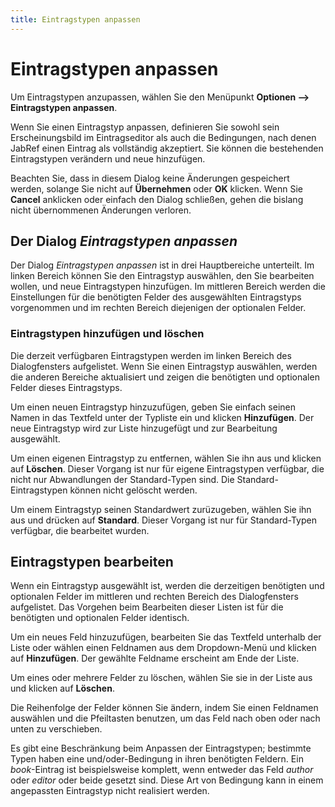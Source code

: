 ```yaml
---
title: Eintragstypen anpassen
---
```


# Eintragstypen anpassen

Um Eintragstypen anzupassen, wählen Sie den Menüpunkt **Optionen --&gt; Eintragstypen anpassen**.

Wenn Sie einen Eintragstyp anpassen, definieren Sie sowohl sein Erscheinungsbild im Eintragseditor als auch die Bedingungen, nach denen JabRef einen Eintrag als vollständig akzeptiert. Sie können die bestehenden Eintragstypen verändern und neue hinzufügen.

Beachten Sie, dass in diesem Dialog keine Änderungen gespeichert werden, solange Sie nicht auf **Übernehmen** oder **OK** klicken. Wenn Sie **Cancel** anklicken oder einfach den Dialog schließen, gehen die bislang nicht übernommenen Änderungen verloren.

## Der Dialog *Eintragstypen anpassen*

Der Dialog *Eintragstypen anpassen* ist in drei Hauptbereiche unterteilt. Im linken Bereich können Sie den Eintragstyp auswählen, den Sie bearbeiten wollen, und neue Eintragstypen hinzufügen. Im mittleren Bereich werden die Einstellungen für die benötigten Felder des ausgewählten Eintragstyps vorgenommen und im rechten Bereich diejenigen der optionalen Felder.

### Eintragstypen hinzufügen und löschen

Die derzeit verfügbaren Eintragstypen werden im linken Bereich des Dialogfensters aufgelistet. Wenn Sie einen Eintragstyp auswählen, werden die anderen Bereiche aktualisiert und zeigen die benötigten und optionalen Felder dieses Eintragstyps.

Um einen neuen Eintragstyp hinzuzufügen, geben Sie einfach seinen Namen in das Textfeld unter der Typliste ein und klicken **Hinzufügen**. Der neue Eintragstyp wird zur Liste hinzugefügt und zur Bearbeitung ausgewählt.

Um einen eigenen Eintragstyp zu entfernen, wählen Sie ihn aus und klicken auf **Löschen**. Dieser Vorgang ist nur für eigene Eintragstypen verfügbar, die nicht nur Abwandlungen der Standard-Typen sind. Die Standard-Eintragstypen können nicht gelöscht werden.

Um einem Eintragstyp seinen Standardwert zurüzugeben, wählen Sie ihn aus und drücken auf **Standard**. Dieser Vorgang ist nur für Standard-Typen verfügbar, die bearbeitet wurden.

## Eintragstypen bearbeiten

Wenn ein Eintragstyp ausgewählt ist, werden die derzeitigen benötigten und optionalen Felder im mittleren und rechten Bereich des Dialogfensters aufgelistet. Das Vorgehen beim Bearbeiten dieser Listen ist für die benötigten und optionalen Felder identisch.

Um ein neues Feld hinzuzufügen, bearbeiten Sie das Textfeld unterhalb der Liste oder wählen einen Feldnamen aus dem Dropdown-Menü und klicken auf **Hinzufügen**. Der gewählte Feldname erscheint am Ende der Liste.

Um eines oder mehrere Felder zu löschen, wählen Sie sie in der Liste aus und klicken auf **Löschen**.

Die Reihenfolge der Felder können Sie ändern, indem Sie einen Feldnamen auswählen und die Pfeiltasten benutzen, um das Feld nach oben oder nach unten zu verschieben.

Es gibt eine Beschränkung beim Anpassen der Eintragstypen; bestimmte Typen haben eine und/oder-Bedingung in ihren benötigten Feldern. Ein *book*-Eintrag ist beispielsweise komplett, wenn entweder das Feld *author* oder *editor* oder beide gesetzt sind. Diese Art von Bedingung kann in einem angepassten Eintragstyp nicht realisiert werden.
